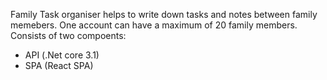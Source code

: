 Family Task organiser helps to write down tasks and notes between family memebers. One account can have a maximum of 20 family members.
 Consists of two compoents:
  - API (.Net core 3.1)
  - SPA (React SPA)
